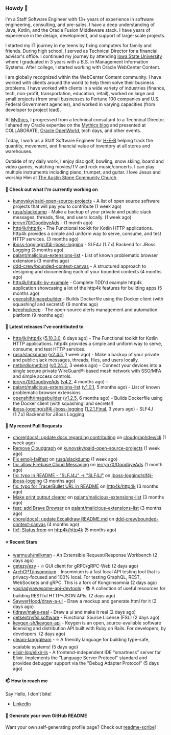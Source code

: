 ### Howdy 👋

I'm a Staff Software Engineer with 13+ years of experience in software engineering, consulting, and pre-sales. I have a deep understanding of Java, Kotlin, and the Oracle Fusion Middleware stack. I have years of experience in the design, development, and support of large-scale projects.

I started my IT journey in my teens by fixing computers for family and friends. During high school, I served as Technical Director for a financial advisor's office. I continued my journey by attending [Iowa State University](iastate.edu) where I graduated in 3 years with a B.S. in Management Information Systems. After college, I started working with Oracle WebCenter Content.

I am globally recognized within the WebCenter Content community. I have worked with clients around the world to help them solve their business problems. I have worked with clients in a wide variety of industries (finance, tech, non-profit, transportation, education, retail), worked on large and small projects (from small businesses to Fortune 100 companies and U.S. Federal Government agencies), and worked in varying capacities (from developer to project lead).

At [Mythics](https://www.mythics.com/), I progressed from a technical consultant to a Technical Director. I shared my Oracle expertise on the [Mythics blog](https://mythics.com/blog/) and presented at COLLABORATE, [Oracle OpenWorld](https://www.oracle.com/cloudworld/), tech days, and other events.

Today, I work as a Staff Software Engineer for [H-E-B](https://digital.heb.com/) helping track the quantity, movement, and financial value of inventory at all stores and warehouses.

Outside of my daily work, I enjoy disc golf, bowling, snow skiing, board and video games, watching movies/TV and rock music/concerts. I can play multiple instruments including piano, trumpet, and guitar. I love Jesus and worship Him at [The Austin Stone Community Church](https://austinstone.org/).

#### 👷 Check out what I'm currently working on

- [kunovsky/paid-open-source-projects](https://github.com/kunovsky/paid-open-source-projects) - A list of open source software projects that will pay you to contribute  (1 week ago)
- [rusq/slackdump](https://github.com/rusq/slackdump) - Make a backup of your private and public slack messages, threads, files, and users locally. (1 week ago)
- [jerryn70/GoodbyeAds](https://github.com/jerryn70/GoodbyeAds) -  (1 month ago)
- [http4k/http4k](https://github.com/http4k/http4k) - The Functional toolkit for Kotlin HTTP applications. http4k provides a simple and uniform way to serve, consume, and test HTTP services. (3 months ago)
- [jboss-logging/slf4j-jboss-logging](https://github.com/jboss-logging/slf4j-jboss-logging) - SLF4J (1.7.x) Backend for JBoss Logging (3 months ago)
- [palant/malicious-extensions-list](https://github.com/palant/malicious-extensions-list) - List of known problematic browser extensions (3 months ago)
- [ddd-crew/bounded-context-canvas](https://github.com/ddd-crew/bounded-context-canvas) - A structured approach to designing and documenting each of your bounded contexts (4 months ago)
- [http4k/http4k-by-example](https://github.com/http4k/http4k-by-example) - Complete TDD&#39;d example http4k application showcasing a lot of the http4k features for building apps (5 months ago)
- [openshift/imagebuilder](https://github.com/openshift/imagebuilder) - Builds Dockerfile using the Docker client (with squashing! and secrets!) (6 months ago)
- [keephq/keep](https://github.com/keephq/keep) - The open-source alerts management and automation platform (9 months ago)

#### 🔭 Latest releases I've contributed to

- [http4k/http4k](https://github.com/http4k/http4k) ([5.10.3.0](https://github.com/http4k/http4k/releases/tag/5.10.3.0), 6 days ago) - The Functional toolkit for Kotlin HTTP applications. http4k provides a simple and uniform way to serve, consume, and test HTTP services.
- [rusq/slackdump](https://github.com/rusq/slackdump) ([v2.4.5](https://github.com/rusq/slackdump/releases/tag/v2.4.5), 1 week ago) - Make a backup of your private and public slack messages, threads, files, and users locally.
- [netbirdio/netbird](https://github.com/netbirdio/netbird) ([v0.24.2](https://github.com/netbirdio/netbird/releases/tag/v0.24.2), 3 weeks ago) - Connect your devices into a single secure private WireGuard®-based mesh network with SSO/MFA and simple access controls.
- [jerryn70/GoodbyeAds](https://github.com/jerryn70/GoodbyeAds) ([v4.2](https://github.com/jerryn70/GoodbyeAds/releases/tag/v4.2), 4 months ago) - 
- [palant/malicious-extensions-list](https://github.com/palant/malicious-extensions-list) ([v1.0.1](https://github.com/palant/malicious-extensions-list/releases/tag/v1.0.1), 5 months ago) - List of known problematic browser extensions
- [openshift/imagebuilder](https://github.com/openshift/imagebuilder) ([v1.2.5](https://github.com/openshift/imagebuilder/releases/tag/v1.2.5), 6 months ago) - Builds Dockerfile using the Docker client (with squashing! and secrets!)
- [jboss-logging/slf4j-jboss-logging](https://github.com/jboss-logging/slf4j-jboss-logging) ([1.2.1.Final](https://github.com/jboss-logging/slf4j-jboss-logging/releases/tag/1.2.1.Final), 3 years ago) - SLF4J (1.7.x) Backend for JBoss Logging

#### 🔨 My recent Pull Requests

- [chore(docs): update docs regarding contributing](https://github.com/cloudgraphdev/cli/pull/120) on [cloudgraphdev/cli](https://github.com/cloudgraphdev/cli) (1 week ago)
- [Remove Cloudgraph](https://github.com/kunovsky/paid-open-source-projects/pull/6) on [kunovsky/paid-open-source-projects](https://github.com/kunovsky/paid-open-source-projects) (1 week ago)
- [Fix emoji-failfast](https://github.com/rusq/slackdump/pull/246) on [rusq/slackdump](https://github.com/rusq/slackdump) (1 week ago)
- [fix: allow Firebase Cloud Messaging](https://github.com/jerryn70/GoodbyeAds/pull/444) on [jerryn70/GoodbyeAds](https://github.com/jerryn70/GoodbyeAds) (1 month ago)
- [fix: typo in README - &#34;SLFJ4J&#34; -&gt; &#34;SLF4J&#34;](https://github.com/jboss-logging/slf4j-jboss-logging/pull/38) on [jboss-logging/slf4j-jboss-logging](https://github.com/jboss-logging/slf4j-jboss-logging) (3 months ago)
- [fix: typo for TracerBullet URL in README](https://github.com/http4k/http4k/pull/966) on [http4k/http4k](https://github.com/http4k/http4k) (3 months ago)
- [Make print output clearer](https://github.com/palant/malicious-extensions-list/pull/2) on [palant/malicious-extensions-list](https://github.com/palant/malicious-extensions-list) (3 months ago)
- [feat: add Brave Browser](https://github.com/palant/malicious-extensions-list/pull/1) on [palant/malicious-extensions-list](https://github.com/palant/malicious-extensions-list) (3 months ago)
- [chore(docs): update Excalidraw README.md](https://github.com/ddd-crew/bounded-context-canvas/pull/47) on [ddd-crew/bounded-context-canvas](https://github.com/ddd-crew/bounded-context-canvas) (4 months ago)
- [fix!: Status.from](https://github.com/http4k/http4k/pull/920) on [http4k/http4k](https://github.com/http4k/http4k) (5 months ago)

#### ⭐ Recent Stars

- [warmuuh/milkman](https://github.com/warmuuh/milkman) - An Extensible Request/Response Workbench (2 days ago)
- [getezy/ezy](https://github.com/getezy/ezy) - 🔥 GUI client for gRPC/gRPC-Web (2 days ago)
- [ArchGPT/insomnium](https://github.com/ArchGPT/insomnium) - Insomnium is a fast local API testing tool that is privacy-focused and 100% local. For testing GraphQL, REST, WebSockets and gRPC. This is a fork of Kong/insomnia (2 days ago)
- [yosriady/awesome-api-devtools](https://github.com/yosriady/awesome-api-devtools) - :books: A collection of useful resources for building RESTful HTTP&#43;JSON APIs. (2 days ago)
- [SawyerHood/draw-a-ui](https://github.com/SawyerHood/draw-a-ui) - Draw a mockup and generate html for it (2 days ago)
- [tldraw/make-real](https://github.com/tldraw/make-real) - Draw a ui and make it real (2 days ago)
- [getsentry/fsl.software](https://github.com/getsentry/fsl.software) - Functional Source License (FSL) (2 days ago)
- [keygen-sh/keygen-api](https://github.com/keygen-sh/keygen-api) - Keygen is an open, source-available software licensing and distribution API built with Ruby on Rails. For developers, by developers. (2 days ago)
- [gleam-lang/gleam](https://github.com/gleam-lang/gleam) - ⭐️ A friendly language for building type-safe, scalable systems! (5 days ago)
- [elixir-lsp/elixir-ls](https://github.com/elixir-lsp/elixir-ls) - A frontend-independent IDE &#34;smartness&#34; server for Elixir. Implements the &#34;Language Server Protocol&#34; standard and provides debugger support via the &#34;Debug Adapter Protocol&#34; (5 days ago)

#### 📫 How to reach me

Say Hello, I don't bite!

- [LinkedIn](https://www.linkedin.com/in/jonathanhult)

#### 📖 Generate your own GitHub README

Want your own self-generating profile page? Check out [readme-scribe](https://github.com/muesli/readme-scribe)!

